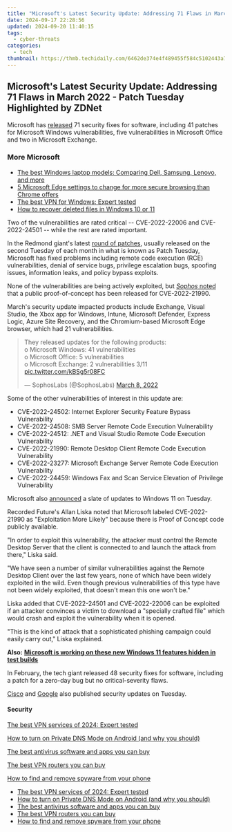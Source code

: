```yaml
---
title: "Microsoft's Latest Security Update: Addressing 71 Flaws in March 2022 - Patch Tuesday Highlighted by ZDNet"
date: 2024-09-17 22:28:56
updated: 2024-09-20 11:40:15
tags:
  - cyber-threats
categories:
  - tech
thumbnail: https://thmb.techidaily.com/6462de374e4f489455f584c5102443a7cb28c7609933729fa2bbdde0fb2df507.jpg
---
```


## Microsoft's Latest Security Update: Addressing 71 Flaws in March 2022 - Patch Tuesday Highlighted by ZDNet

Microsoft has [released](https://msrc.microsoft.com/update-guide/releaseNote/2022-Mar) 71 security fixes for software, including 41 patches for Microsoft Windows vulnerabilities, five vulnerabilities in Microsoft Office and two in Microsoft Exchange. 

### More Microsoft

* [The best Windows laptop models: Comparing Dell, Samsung, Lenovo, and more](https://www.zdnet.com/article/best-windows-laptop/)
* [5 Microsoft Edge settings to change for more secure browsing than Chrome offers](https://www.zdnet.com/article/5-microsoft-edge-settings-to-change-for-more-secure-browsing-than-chrome-offers/)
* [The best VPN for Windows: Expert tested](https://www.zdnet.com/article/best-vpn-for-windows-pc/)
* [How to recover deleted files in Windows 10 or 11](https://www.zdnet.com/article/how-to-recover-deleted-files-in-windows-10-or-11/)

Two of the vulnerabilities are rated critical -- CVE-2022-22006 and CVE-2022-24501 -- while the rest are rated important.

In the Redmond giant's latest [round of patches](https://msrc.microsoft.com/update-guide/en-us), usually released on the second Tuesday of each month in what is known as Patch Tuesday, Microsoft has fixed problems including remote code execution (RCE) vulnerabilities, denial of service bugs, privilege escalation bugs, spoofing issues, information leaks, and policy bypass exploits. 

None of the vulnerabilities are being actively exploited, but [_Sophos_ noted](https://news.sophos.com/en-us/2022/03/08/microsoft-patches-71-vulnerabilities-including-rdp-client-exchange-server-intune/?cmp=30728) that a public proof-of-concept has been released for CVE-2022-21990.

March's security update impacted products include Exchange, Visual Studio, the Xbox app for Windows, Intune, Microsoft Defender, Express Logic, Azure Site Recovery, and the Chromium-based Microsoft Edge browser, which had 21 vulnerabilities. 

> They released updates for the following products:  
> o Microsoft Windows: 41 vulnerabilities  
> o Microsoft Office: 5 vulnerabilities  
> o Microsoft Exchange: 2 vulnerabilities 3/11 [pic.twitter.com/kBSg5r08FC](https://t.co/kBSg5r08FC)
> 
> — SophosLabs (@SophosLabs) [March 8, 2022](https://twitter.com/SophosLabs/status/1501276247443312643?ref%5Fsrc=twsrc^tfw)

Some of the other vulnerabilities of interest in this update are: 

* CVE-2022-24502: Internet Explorer Security Feature Bypass Vulnerability
* CVE-2022-24508: SMB Server Remote Code Execution Vulnerability
* CVE-2022-24512: .NET and Visual Studio Remote Code Execution Vulnerability
* CVE-2022-21990: Remote Desktop Client Remote Code Execution Vulnerability
* CVE-2022-23277: Microsoft Exchange Server Remote Code Execution Vulnerability
* CVE-2022-24459: Windows Fax and Scan Service Elevation of Privilege Vulnerability

Microsoft also [announced](https://www.zdnet.com/article/windows-11-latest-updates-bring-a-wave-of-new-features/) a slate of updates to Windows 11 on Tuesday. 

Recorded Future's Allan Liska noted that Microsoft labeled CVE-2022-21990 as "Exploitation More Likely" because there is Proof of Concept code publicly available. 

"In order to exploit this vulnerability, the attacker must control the Remote Desktop Server that the client is connected to and launch the attack from there," Liska said. 

"We have seen a number of similar vulnerabilities against the Remote Desktop Client over the last few years, none of which have been widely exploited in the wild. Even though previous vulnerabilities of this type have not been widely exploited, that doesn't mean this one won't be."

Liska added that CVE-2022-24501 and CVE-2022-22006 can be exploited if an attacker convinces a victim to download a "specially crafted file" which would crash and exploit the vulnerability when it is opened.

"This is the kind of attack that a sophisticated phishing campaign could easily carry out," Liska explained. 

**Also:** [**Microsoft is working on these new Windows 11 features hidden in test builds**](https://www.zdnet.com/article/microsoft-is-working-on-these-new-windows-11-features-hidden-in-test-builds/)

In February, the tech giant released 48 security fixes for software, including a patch for a zero-day bug but no critical-severity flaws.

[Cisco](https://tools.cisco.com/security/center/publicationListing.x) and [Google](https://source.android.com/security/bulletin/2022-03-01) also published security updates on Tuesday. 

#### Security

[The best VPN services of 2024: Expert tested](https://www.zdnet.com/article/best-vpn/ "The best VPN services of 2024: Expert tested")

[How to turn on Private DNS Mode on Android (and why you should)](https://www.zdnet.com/article/how-to-turn-on-private-dns-mode-on-android-and-why-you-should/ "How to turn on Private DNS Mode on Android (and why you should)")

[The best antivirus software and apps you can buy](https://www.zdnet.com/article/best-antivirus/ "The best antivirus software and apps you can buy")

[The best VPN routers you can buy](https://www.zdnet.com/article/best-vpn-router/ "The best VPN routers you can buy")

[How to find and remove spyware from your phone](https://www.zdnet.com/article/how-to-find-and-remove-spyware-from-your-phone/ "How to find and remove spyware from your phone")

* [The best VPN services of 2024: Expert tested](https://www.zdnet.com/article/best-vpn/ "The best VPN services of 2024: Expert tested")
* [How to turn on Private DNS Mode on Android (and why you should)](https://www.zdnet.com/article/how-to-turn-on-private-dns-mode-on-android-and-why-you-should/ "How to turn on Private DNS Mode on Android (and why you should)")
* [The best antivirus software and apps you can buy](https://www.zdnet.com/article/best-antivirus/ "The best antivirus software and apps you can buy")
* [The best VPN routers you can buy](https://www.zdnet.com/article/best-vpn-router/ "The best VPN routers you can buy")
* [How to find and remove spyware from your phone](https://www.zdnet.com/article/how-to-find-and-remove-spyware-from-your-phone/ "How to find and remove spyware from your phone")

<ins class="adsbygoogle"
     style="display:block"
     data-ad-format="autorelaxed"
     data-ad-client="ca-pub-7571918770474297"
     data-ad-slot="1223367746"></ins>



<ins class="adsbygoogle"
     style="display:block"
     data-ad-client="ca-pub-7571918770474297"
     data-ad-slot="8358498916"
     data-ad-format="auto"
     data-full-width-responsive="true"></ins>
